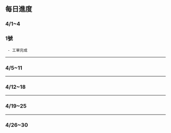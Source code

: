 ## 每日進度
### 4/1~4

  ### 1號  
     - 工單完成  
---

### 4/5~11
---

### 4/12~18
---

### 4/19~25
---

### 4/26~30